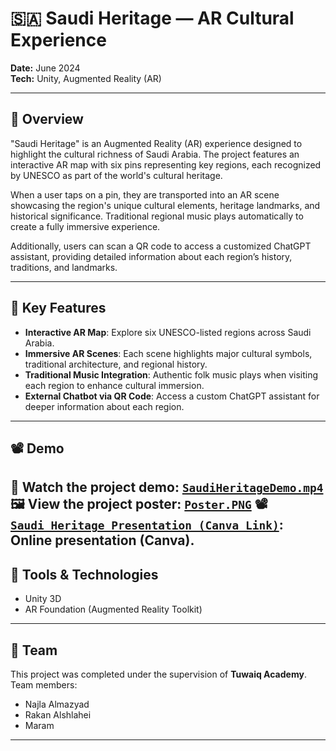 # 🇸🇦 Saudi Heritage — AR Cultural Experience

**Date:** June 2024  
**Tech:** Unity, Augmented Reality (AR)

---

## 🎯 Overview

"Saudi Heritage" is an Augmented Reality (AR) experience designed to highlight the cultural richness of Saudi Arabia. The project features an interactive AR map with six pins representing key regions, each recognized by UNESCO as part of the world's cultural heritage.

When a user taps on a pin, they are transported into an AR scene showcasing the region's unique cultural elements, heritage landmarks, and historical significance. Traditional regional music plays automatically to create a fully immersive experience.

Additionally, users can scan a QR code to access a customized ChatGPT assistant, providing detailed information about each region’s history, traditions, and landmarks.

---

## 🌟 Key Features

- **Interactive AR Map**: Explore six UNESCO-listed regions across Saudi Arabia.
- **Immersive AR Scenes**: Each scene highlights major cultural symbols, traditional architecture, and regional history.
- **Traditional Music Integration**: Authentic folk music plays when visiting each region to enhance cultural immersion.
- **External Chatbot via QR Code**: Access a custom ChatGPT assistant for deeper information about each region.

---

## 📽️ Demo

🎥 Watch the project demo: [`SaudiHeritageDemo.mp4`](./SaudiHeritageDemo.mp4)  
🖼️ View the project poster: [`Poster.PNG`](./Poster.PNG)
📽️ [`Saudi_Heritage_Presentation (Canva Link)`](https://www.canva.com/design/DAGK8O_BR84/F8mACgVd_jvejMDg4SqIuw/view?utm_content=DAGK8O_BR84&utm_campaign=designshare&utm_medium=link&utm_source=viewer): Online presentation (Canva).
---

## 🔧 Tools & Technologies

- Unity 3D
- AR Foundation (Augmented Reality Toolkit)

---

## 👥 Team

This project was completed under the supervision of **Tuwaiq Academy**.  
Team members:
- Najla Almazyad
- Rakan Alshlahei
- Maram 

---
